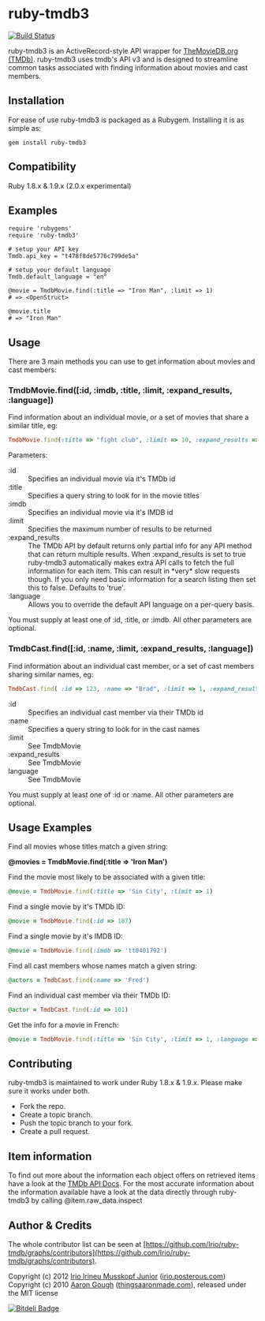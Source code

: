 # ruby-tmdb3

[![Build Status](https://travis-ci.org/Irio/ruby-tmdb.png?branch=master)](https://travis-ci.org/Irio/ruby-tmdb)

ruby-tmdb3 is an ActiveRecord-style API wrapper for [TheMovieDB.org (TMDb)](http://www.themoviedb.org/). ruby-tmdb3 uses tmdb's API v3 and is designed to streamline common tasks associated with finding information about movies and cast members.

## Installation

For ease of use ruby-tmdb3 is packaged as a Rubygem. Installing it is as simple as:

```console
gem install ruby-tmdb3
```

## Compatibility

Ruby 1.8.x & 1.9.x (2.0.x experimental)

## Examples

```console
require 'rubygems'
require 'ruby-tmdb3'

# setup your API key
Tmdb.api_key = "t478f8de5776c799de5a"

# setup your default language
Tmdb.default_language = "en"

@movie = TmdbMovie.find(:title => "Iron Man", :limit => 1)
# => <OpenStruct>

@movie.title
# => "Iron Man"
```

## Usage

There are 3 main methods you can use to get information about movies and cast members:

### TmdbMovie.find([:id, :imdb, :title, :limit, :expand_results, :language])

Find information about an individual movie, or a set of movies that share a similar title, eg:

```ruby
TmdbMovie.find(:title => "fight club", :limit => 10, :expand_results => true, :language => "en")
```

Parameters:

<dl>
<dt>:id<dt><dd>Specifies an individual movie via it's TMDb id</dd>
<dt>:title<dt><dd>Specifies a query string to look for in the movie titles</dd>
<dt>:imdb<dt><dd>Specifies an individual movie via it's IMDB id</dd>
<dt>:limit<dt><dd>Specifies the maximum number of results to be returned</dd>
<dt>:expand_results<dt><dd>The TMDb API by default returns only partial info for any API method that can return multiple results. When :expand_results is set to true ruby-tmdb3 automatically makes extra API calls to fetch the full information for each item. This can result in *very* slow requests though. If you only need basic information for a search listing then set this to false. Defaults to 'true'.</dd>
<dt>:language<dt><dd>Allows you to override the default API language on a per-query basis.</dd>
</dl>

You must supply at least one of :id, :title, or :imdb. All other parameters are optional.

### TmdbCast.find([:id, :name, :limit, :expand_results, :language])

Find information about an individual cast member, or a set of cast members sharing similar names, eg:

```ruby
TmdbCast.find( :id => 123, :name => "Brad", :limit => 1, :expand_results => true)
```

<dl>
<dt>:id<dt><dd>Specifies an individual cast member via their TMDb id</dd>
<dt>:name<dt><dd>Specifies a query string to look for in the cast names</dd>
<dt>:limit<dt><dd>See TmdbMovie</dd>
<dt>:expand_results<dt><dd>See TmdbMovie</dd>
<dt>language<dt><dd>See TmdbMovie</dd>
</dl>

You must supply at least one of :id or :name. All other parameters are optional.


## Usage Examples

Find all movies whose titles match a given string:

**@movies = TmdbMovie.find(:title => 'Iron Man')**

Find the movie most likely to be associated with a given title:

```ruby
@movie = TmdbMovie.find(:title => 'Sin City', :limit => 1)
```

Find a single movie by it's TMDb ID:

```ruby
@movie = TmdbMovie.find(:id => 187)
```

Find a single movie by it's IMDB ID:

```ruby
@movie = TmdbMovie.find(:imdb => 'tt0401792')
```

Find all cast members whose names match a given string:

```ruby
@actors = TmdbCast.find(:name => 'Fred')
```

Find an individual cast member via their TMDb ID:

```ruby
@actor = TmdbCast.find(:id => 101)
```

Get the info for a movie in French:

```ruby
@movie = TmdbMovie.find(:title => 'Sin City', :limit => 1, :language => "fr")
```

## Contributing

ruby-tmdb3 is maintained to work under Ruby 1.8.x & 1.9.x. Please make sure it works under both.

* Fork the repo.
* Create a topic branch.
* Push the topic branch to your fork.
* Create a pull request.


## Item information

To find out more about the information each object offers on retrieved items have a look at the [TMDb API Docs](http://help.themoviedb.org/kb/api/about-3). For the most accurate information about the information available have a look at the data directly through ruby-tmdb3 by calling @item.raw_data.inspect

## Author & Credits

The whole contributor list can be seen at [https://github.com/Irio/ruby-tmdb/graphs/contributors](https://github.com/Irio/ruby-tmdb/graphs/contributors).

Copyright (c) 2012 [Irio Irineu Musskopf Junior](http://irio.posterous.com/) ([irio.posterous.com](http://irio.posterous.com/))
Copyright (c) 2010 [Aaron Gough](http://thingsaaronmade.com/) ([thingsaaronmade.com](http://thingsaaronmade.com/)), released under the MIT license


[![Bitdeli Badge](https://d2weczhvl823v0.cloudfront.net/Irio/ruby-tmdb/trend.png)](https://bitdeli.com/free "Bitdeli Badge")

